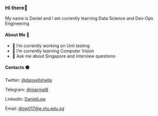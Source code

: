 ### Hi there👋

My name is Daniel and I am currently learning Data Science and Dev-Ops Engineering

#### About Me 📢

- 🔭 I’m currently working on Unit testing
- 🌱 I’m currently learning Computer Vision
- 💬 Ask me about Singapore and interview questions

#### Contacts 🟢

Twitter: [@danyellshello](https://twitter.com/danyellshello)

Telegram: [@marmal8](https://t.me/marmal8)

LinkedIn: [DanielLow](https://www.linkedin.com/in/low-daniel/)

Email: [dlow017@e.ntu.edu.sg](dlow017@e.ntu.edu.sg)
